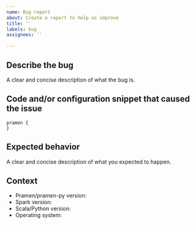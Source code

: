 ```yaml
---
name: Bug report
about: Create a report to help us improve
title: ''
labels: bug
assignees: ''

---
```


## Describe the bug
A clear and concise description of what the bug is.

## Code and/or configuration snippet that caused the issue

```
pramen {
}
```

## Expected behavior
A clear and concise description of what you expected to happen.

## Context
- Pramen/pramen-py version:
- Spark version:
- Scala/Python version:
- Operating system:
